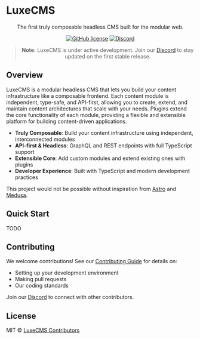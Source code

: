 # LuxeCMS

<div align="center">

The first truly composable headless CMS built for the modular web.

[![GitHub license](https://img.shields.io/github/license/luxeCMS/luxe)](https://github.com/luxeCMS/luxe/blob/main/LICENSE)
[![Discord](https://img.shields.io/discord/123456789?label=Discord&logo=discord)](https://discord.gg/6XzN3e8VCk)

> **Note:** LuxeCMS is under active development. Join our [Discord](https://discord.gg/6XzN3e8VCk) to stay updated on the first stable release.

</div>

## Overview

LuxeCMS is a modular headless CMS that lets you build your content infrastructure like a composable frontend. Each content module is independent, type-safe, and API-first, allowing you to create, extend, and maintain content architectures that scale with your needs. Plugins extend the core functionality of each module, providing a flexible and extensible platform for building content-driven applications.

- **Truly Composable**: Build your content infrastructure using independent, interconnected modules
- **API-first & Headless**: GraphQL and REST endpoints with full TypeScript support
- **Extensible Core**: Add custom modules and extend existing ones with plugins
- **Developer Experience**: Built with TypeScript and modern development practices

This project would not be possible without inspiration from [Astro](https://astro.build/) and [Medusa](https://medusajs.com/).

## Quick Start

TODO

## Contributing

We welcome contributions! See our [Contributing Guide](./CONTRIBUTING.md) for details on:

- Setting up your development environment
- Making pull requests
- Our coding standards

Join our [Discord](https://discord.gg/6XzN3e8VCk) to connect with other contributors.

## License

MIT © [LuxeCMS Contributors](./LICENSE.md)

